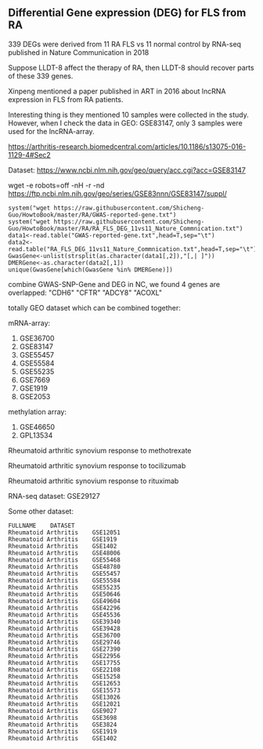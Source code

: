 ## Differential Gene expression (DEG) for FLS from RA 

339 DEGs were derived from 11 RA FLS vs 11 normal control by RNA-seq published in Nature Communication in 2018

Suppose LLDT-8 affect the therapy of RA, then LLDT-8 should recover parts of these 339 genes. 

Xinpeng mentioned a paper published in ART in 2016 about lncRNA expression in FLS from RA patients. 

Interesting thing is they mentioned 10 samples were collected in the study. However, when I check the data in GEO: GSE83147, only 3 samples were used for the lncRNA-array. 

https://arthritis-research.biomedcentral.com/articles/10.1186/s13075-016-1129-4#Sec2

Dataset: https://www.ncbi.nlm.nih.gov/geo/query/acc.cgi?acc=GSE83147

wget -e robots=off -nH -r -nd https://ftp.ncbi.nlm.nih.gov/geo/series/GSE83nnn/GSE83147/suppl/


```
system("wget https://raw.githubusercontent.com/Shicheng-Guo/HowtoBook/master/RA/GWAS-reported-gene.txt")
system("wget https://raw.githubusercontent.com/Shicheng-Guo/HowtoBook/master/RA/RA_FLS_DEG_11vs11_Nature_Commnication.txt")
data1<-read.table("GWAS-reported-gene.txt",head=T,sep="\t")
data2<-read.table("RA_FLS_DEG_11vs11_Nature_Commnication.txt",head=T,sep="\t")
GwasGene<-unlist(strsplit(as.character(data1[,2]),"[,| ]"))
DMERGene<-as.character(data2[,1])
unique(GwasGene[which(GwasGene %in% DMERGene)])
```
combine GWAS-SNP-Gene and DEG in NC, we found 4 genes are overlapped: "CDH6"  "CFTR"  "ADCY8" "ACOXL"



totally GEO dataset which can be combined together:

mRNA-array:
1. GSE36700
2. GSE83147
3. GSE55457
4. GSE55584
5. GSE55235	
6. GSE7669
7. GSE1919
8. GSE2053

methylation array:
1. GSE46650
2. GPL13534

Rheumatoid arthritic synovium response to methotrexate

Rheumatoid arthritic synovium response to tocilizumab

Rheumatoid arthritic synovium response to rituximab

RNA-seq dataset: GSE29127



Some other dataset:
```
FULLNAME	DATASET
Rheumatoid Arthritis	GSE12051
Rheumatoid Arthritis	GSE1919
Rheumatoid Arthritis	GSE1402
Rheumatoid Arthritis	GSE48006
Rheumatoid Arthritis	GSE55468
Rheumatoid Arthritis	GSE48780
Rheumatoid Arthritis	GSE55457
Rheumatoid Arthritis	GSE55584
Rheumatoid Arthritis	GSE55235
Rheumatoid Arthritis	GSE50646
Rheumatoid Arthritis	GSE49604
Rheumatoid Arthritis	GSE42296
Rheumatoid Arthritis	GSE45536
Rheumatoid Arthritis	GSE39340
Rheumatoid Arthritis	GSE39428
Rheumatoid Arthritis	GSE36700
Rheumatoid Arthritis	GSE29746
Rheumatoid Arthritis	GSE27390
Rheumatoid Arthritis	GSE22956
Rheumatoid Arthritis	GSE17755
Rheumatoid Arthritis	GSE22108
Rheumatoid Arthritis	GSE15258
Rheumatoid Arthritis	GSE12653
Rheumatoid Arthritis	GSE15573
Rheumatoid Arthritis	GSE13026
Rheumatoid Arthritis	GSE12021
Rheumatoid Arthritis	GSE9027
Rheumatoid Arthritis	GSE3698
Rheumatoid Arthritis	GSE3824
Rheumatoid Arthritis	GSE1919
Rheumatoid Arthritis	GSE1402
```




